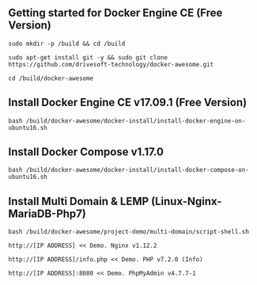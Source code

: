 Getting started for Docker Engine CE (Free Version)
---------------------------------------------------

```
sudo mkdir -p /build && cd /build

sudo apt-get install git -y && sudo git clone https://github.com/drivesoft-technology/docker-awesome.git

cd /build/docker-awesome
```


Install Docker Engine CE v17.09.1 (Free Version)
---------------------------------------------------

```
bash /build/docker-awesome/docker-install/install-docker-engine-on-ubuntu16.sh
```


Install Docker Compose v1.17.0
---------------------------------------------------

```
bash /build/docker-awesome/docker-install/install-docker-compose-on-ubuntu16.sh
```


Install Multi Domain & LEMP (Linux-Nginx-MariaDB-Php7)
---------------------------------------------------

```
bash /build/docker-awesome/project-demo/multi-domain/script-shell.sh
```

```
http://[IP ADDRESS] << Demo. Nginx v1.12.2

http://[IP ADDRESS]/info.php << Demo. PHP v7.2.0 (Info) 

http://[IP ADDRESS]:8080 << Demo. PhpMyAdmin v4.7.7-1
```
